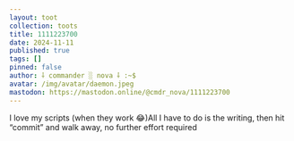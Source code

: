 ```yaml
---
layout: toot
collection: toots
title: 1111223700
date: 2024-11-11
published: true
tags: []
pinned: false
author: ⸸ commander ░ nova ⸸ :~$
avatar: /img/avatar/daemon.jpeg
mastodon: https://mastodon.online/@cmdr_nova/1111223700
---
```


I love my scripts (when they work 😂)All I have to do is the writing, then hit “commit” and walk away, no further effort required
